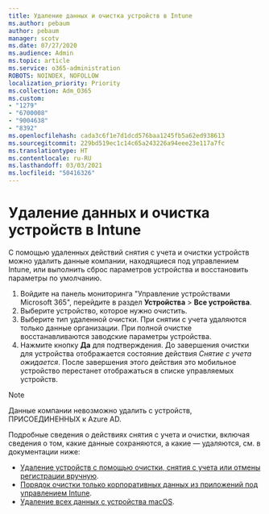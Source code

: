 ```yaml
---
title: Удаление данных и очистка устройств в Intune
ms.author: pebaum
author: pebaum
manager: scotv
ms.date: 07/27/2020
ms.audience: Admin
ms.topic: article
ms.service: o365-administration
ROBOTS: NOINDEX, NOFOLLOW
localization_priority: Priority
ms.collection: Adm_O365
ms.custom:
- "1279"
- "6700008"
- "9004638"
- "8392"
ms.openlocfilehash: cada3c6f1e7d1dcd576baa1245fb5a62ed938613
ms.sourcegitcommit: 229bd519ec1c14c65a243226a94eee23e117a7fc
ms.translationtype: HT
ms.contentlocale: ru-RU
ms.lasthandoff: 03/03/2021
ms.locfileid: "50416326"
---
```

# <a name="removing-data-and-wiping-devices-from-intune"></a>Удаление данных и очистка устройств в Intune

С помощью удаленных действий снятия с учета и очистки устройств можно удалить данные компании, находящиеся под управлением Intune, или выполнить сброс параметров устройства и восстановить параметры по умолчанию.

1. Войдите на панель мониторинга "Управление устройствами Microsoft 365", перейдите в раздел **Устройства** > **Все устройства**.
2. Выберите устройство, которое нужно очистить.
3. Выберите тип удаленной очистки. При снятии с учета удаляются только данные организации. При полной очистке восстанавливаются заводские параметры устройства.
4. Нажмите кнопку **Да** для подтверждения. До завершения очистки для устройства отображается состояние действия *Снятие с учета ожидается*.
    После завершения этого действия это мобильное устройство перестанет отображаться в списке управляемых устройств.

> [!NOTE]
> Данные компании невозможно удалить с устройств, ПРИСОЕДИНЕННЫХ к Azure AD. 

Подробные сведения о действиях снятия с учета и очистки, включая сведения о том, какие данные сохраняются, а какие — удаляются, см. в документации ниже:

- [Удаление устройств с помощью очистки, снятия с учета или отмены регистрации вручную](https://docs.microsoft.com/mem/intune/remote-actions/devices-wipe).
- [Порядок очистки только корпоративных данных из приложений под управлением Intune](https://docs.microsoft.com/mem/intune/apps/apps-selective-wipe).
- [Удаление всех данных с устройства macOS](https://docs.microsoft.com/mem/intune/remote-actions/device-erase).